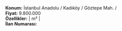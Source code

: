 ## 

**Konum:** İstanbul Anadolu / Kadıköy / Göztepe Mah. /  
**Fiyat:** 9.800.000  
**Özellikler:**  |  m² |   
**İlan Numarası:** 
